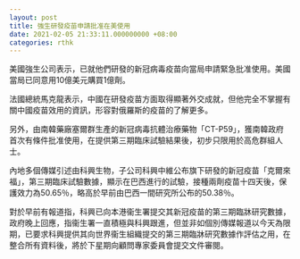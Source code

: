 ```yaml
---
layout: post
title: 強生研發疫苗申請批准在美使用
date: 2021-02-05 21:33:11.000000000 +08:00
categories: rthk
---
```


美國強生公司表示，已就他們研發的新冠病毒疫苗向當局申請緊急批准使用。美國當局已同意用10億美元購買1億劑。

法國總統馬克龍表示，中國在研發疫苗方面取得顯著外交成就，但他完全不掌握有關中國疫苗效用的資訊，形容對俄羅斯的疫苗的了解更多。

另外，由南韓藥廠塞爾群生產的新冠病毒抗體治療藥物「CT-P59」，獲南韓政府首次有條件批准使用，在提供第三期臨床試驗結果後，初步只限用於高危群組人士。

內地多個傳媒引述由科興生物，子公司科興中維公布旗下研發的新冠疫苗「克爾來福」，第三期臨床試驗數據，顯示在巴西進行的試驗，接種兩劑疫苗十四天後，保護效力為50.65％，略高於早前由巴西一間研究所公布的50.38％。

對於早前有報道指，科興已向本港衞生署提交其新冠疫苗的第三期臨牀研究數據，政府晚上回應，指衞生署一直積極與科興跟進，但並非如個別傳媒報道以今天為限期，已要求科興提供其向世界衞生組織提交的第三期臨牀研究數據作評估之用，在整合所有資料後，將於下星期向顧問專家委員會提交文件審閱。
